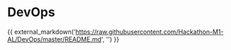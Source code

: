 # DevOps

{{ external_markdown('https://raw.githubusercontent.com/Hackathon-M1-AL/DevOps/master/README.md', '') }}
